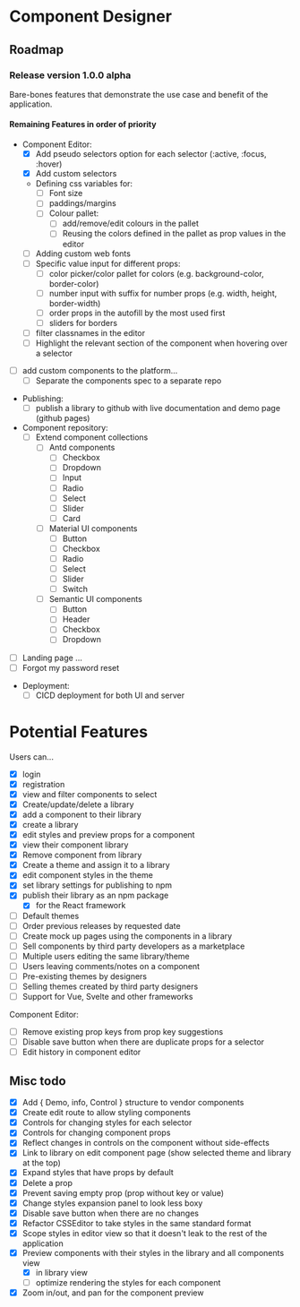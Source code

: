 # Component Designer

## Roadmap

### Release version 1.0.0 alpha 

Bare-bones features that demonstrate the use case and benefit of the application.

#### Remaining Features in order of priority

- Component Editor:
  - [X] Add pseudo selectors option for each selector (:active, :focus, :hover)
  - [X] Add custom selectors
  - Defining css variables for:
    - [ ] Font size
    - [ ] paddings/margins
    - [ ] Colour pallet:
      - [ ] add/remove/edit colours in the pallet
      - [ ] Reusing the colors defined in the pallet as prop values in the editor
  - [ ] Adding custom web fonts
  - [ ] Specific value input for different props:
    - [ ] color picker/color pallet for colors (e.g. background-color, border-color)
    - [ ] number input with suffix for number props (e.g. width, height, border-width)
    - [ ] order props in the autofill by the most used first
    - [ ] sliders for borders
  - [ ] filter classnames in the editor
  - [ ] Highlight the relevant section of the component when hovering over a selector
    
- [ ] add custom components to the platform...
  - [ ] Separate the components spec to a separate repo

- Publishing: 
  - [ ] publish a library to github with live documentation and demo page (github pages) 
  
- Component repository:
  - [ ] Extend component collections
    - [ ] Antd components
      - [ ] Checkbox
      - [ ] Dropdown
      - [ ] Input
      - [ ] Radio
      - [ ] Select
      - [ ] Slider
      - [ ] Card
    - [ ] Material UI components
      - [ ] Button
      - [ ] Checkbox
      - [ ] Radio
      - [ ] Select
      - [ ] Slider
      - [ ] Switch
    - [ ] Semantic UI components
      - [ ] Button
      - [ ] Header
      - [ ] Checkbox
      - [ ] Dropdown  

- [ ] Landing page ...
- [ ] Forgot my password reset

- Deployment:
  - [ ] CICD deployment for both UI and server

# Potential Features
Users can...

- [X] login
- [X] registration
- [x] view and filter components to select
- [X] Create/update/delete a library
- [X] add a component to their library
- [X] create a library
- [X] edit styles and preview props for a component
- [X] view their component library
- [X] Remove component from library
- [X] Create a theme and assign it to a library
- [X] edit component styles in the theme 
- [X] set library settings for publishing to npm
- [X] publish their library as an npm package
  - [X] for the React framework

- [ ] Default themes
- [ ] Order previous releases by requested date
- [ ] Create mock up pages using the components in a library
- [ ] Sell components by third party developers as a marketplace
- [ ] Multiple users editing the same library/theme
- [ ] Users leaving comments/notes on a component
- [ ] Pre-existing themes by designers
- [ ] Selling themes created by third party designers
- [ ] Support for Vue, Svelte and other frameworks

Component Editor:
- [ ] Remove existing prop keys from prop key suggestions
- [ ] Disable save button when there are duplicate props for a selector
- [ ] Edit history in component editor

## Misc todo
 
- [X] Add { Demo, info, Control } structure to vendor components
- [X] Create edit route to allow styling components
- [X] Controls for changing styles for each selector 
- [X] Controls for changing component props
- [X] Reflect changes in controls on the component without side-effects
- [X] Link to library on edit component page (show selected theme and library at the top)
- [X] Expand styles that have props by default
- [X] Delete a prop
- [X] Prevent saving empty prop (prop without key or value)
- [X] Change styles expansion panel to look less boxy
- [X] Disable save button when there are no changes
- [X] Refactor CSSEditor to take styles in the same standard format
- [X] Scope styles in editor view so that it doesn't leak to the rest of the application
- [X] Preview components with their styles in the library and all components view
  - [X] in library view
  - [ ] optimize rendering the styles for each component
- [X] Zoom in/out, and pan for the component preview